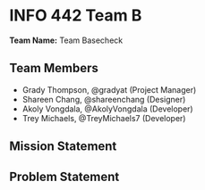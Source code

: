 # INFO 442 Team B

**Team Name:** Team Basecheck

## Team Members

* Grady Thompson, @gradyat (Project Manager)
* Shareen Chang, @shareenchang (Designer)
* Akoly Vongdala, @AkolyVongdala (Developer)
* Trey Michaels, @TreyMichaels7 (Developer)

## Mission Statement

## Problem Statement
